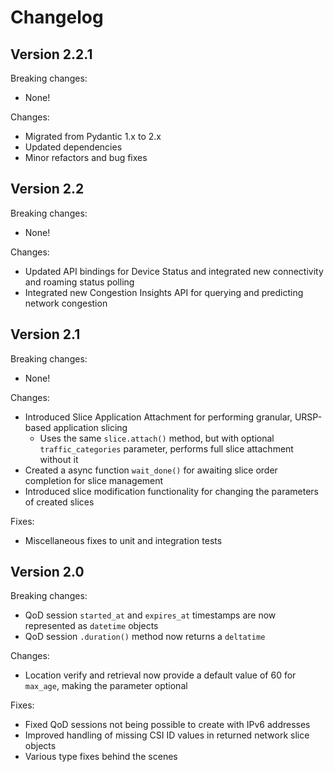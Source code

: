 
# Changelog

## Version 2.2.1

Breaking changes:
- None!

Changes:
- Migrated from Pydantic 1.x to 2.x
- Updated dependencies
- Minor refactors and bug fixes

## Version 2.2

Breaking changes:
- None!

Changes:
- Updated API bindings for Device Status and integrated new connectivity and roaming status polling
- Integrated new Congestion Insights API for querying and predicting network congestion

## Version 2.1

Breaking changes:
- None!

Changes:
- Introduced Slice Application Attachment for performing granular, URSP-based application slicing
  - Uses the same `slice.attach()` method, but with optional `traffic_categories` parameter, performs full slice attachment without it
- Created a async function `wait_done()` for awaiting slice order completion for slice management
- Introduced slice modification functionality for changing the parameters of created slices

Fixes:
- Miscellaneous fixes to unit and integration tests

## Version 2.0

Breaking changes:
- QoD session `started_at` and `expires_at` timestamps are now represented as `datetime` objects
- QoD session `.duration()` method now returns a `deltatime`

Changes:
- Location verify and retrieval now provide a default value of 60 for `max_age`, making the parameter optional

Fixes:
- Fixed QoD sessions not being possible to create with IPv6 addresses
- Improved handling of missing CSI ID values in returned network slice objects
- Various type fixes behind the scenes
